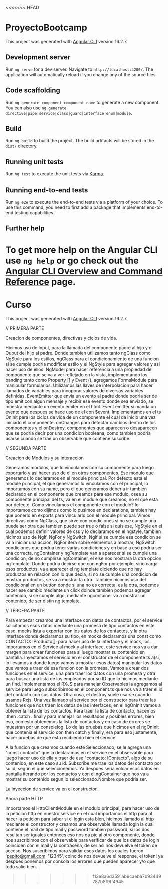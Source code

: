 <<<<<<< HEAD
# ProyectoBootcamp

This project was generated with [Angular CLI](https://github.com/angular/angular-cli) version 16.2.7.

## Development server

Run `ng serve` for a dev server. Navigate to `http://localhost:4200/`. The application will automatically reload if you change any of the source files.

## Code scaffolding

Run `ng generate component component-name` to generate a new component. You can also use `ng generate directive|pipe|service|class|guard|interface|enum|module`.

## Build

Run `ng build` to build the project. The build artifacts will be stored in the `dist/` directory.

## Running unit tests

Run `ng test` to execute the unit tests via [Karma](https://karma-runner.github.io).

## Running end-to-end tests

Run `ng e2e` to execute the end-to-end tests via a platform of your choice. To use this command, you need to first add a package that implements end-to-end testing capabilities.

## Further help

To get more help on the Angular CLI use `ng help` or go check out the [Angular CLI Overview and Command Reference](https://angular.io/cli) page.
=======
# Curso

This project was generated with [Angular CLI](https://github.com/angular/angular-cli) version 16.2.7.

// PRIMERA PARTE

Creacion de componentes, directivas y ciclos de vida.

Hicimos uso de Input, para la llamada del componente padre al hijo y el Ouput del hijo al padre. Donde tambien utilizamos tanto ngClass como NgStyle para los estilos, ngClass para el condicionamiento de una funcion si se cumple podria modificar estilo y el NgStyle para agregar valores y asi hacer uso de ellos.
NgModel para hacer referencia a una propiedad del componente que se va a ver reflejado en la vista, implementando los banding tanto como Property [] y Event (), agregamos FormsModule para manipular formularios.
Utilizamos las llaves de interpolacion para hacer llamados de variables para incoporar valores de diversas variables definidas.
EventEmitter que envia un evento al padre donde podria ser de tipo emit con algun mensaje y recibir ese evento donde sea enviado, se muestra mediante un evento emiter en el html.
Event emitter si manda un evento que despues se hace uso de el con $event.
Implementamos en el ts OnInit para los ciclos de vida de un componente el cual da inicio una vez iniciado el componente. onChanges para detectar cambios dentro de los componentes y el onDestroy, componentes que aparecen o desaparecen que se podria decir por una condicion booleana, como tambien podria usarse cuando se trae un observable que contiene suscribe.

// SEGUNDA PARTE

Creacion de Modulos y su interaccion

Generamos modulos, que lo vinculamos con su componente para luego exportarlo y asi hacer uso de el en otros componentes. Ese modulo que generamos lo declaramos en el module principal. Por defecto esta el module principal, el que generamos lo vinculamos con el principal, lo importamos con su name, pero el que generamos deberia ir tambien declarado en el componente que creamos para ese modulo, osea su componente principal del ts, va en el module que creamos, no el que esta por defecto. Como vinculamos el componente con el modulo? lo importamos como dijimos como lo pusimos en declarations, tambien hay que ponerlo en exports para vincularlo con el module principal.
Vimos directivas como NgClass, que sirve con condiciones si no se cumple una puede ser otra que tambien puede ser true o false si quisiese, NgStyle en el cual podemos definir valores de css y lo declaramos en el ngstyle, tambien hicimos uso de NgIf, NgFor y NgSwitch.
NgIf si se cumple esa condicion se va a iniciar una accion, NgFor itera sobre elementos a mostrar, NgSwitch condiciones que podria tener varias condiciones y en base a eso podria ser una correcta.
ngContainer y ngTemplate van a aparecer si se cumple una condicion, de no cumplirse ngContainer, el else nos mostrara la otra opcion ngTemplate. Donde podria decirse que con ngFor por ejemplo, sino carga esos productos, va a aparecer el ng template diciendo que no hay productos en relacion con lo que decia, si no se cumple una condicion de mostrar productos, se va a mostrar la otra.
Tambien hicimos uso del condicional en un button donde si una no es correcta, es la otra, podemos hacer ese cambio mediante un click doinde tambien podemos agregar contenido, si se cumple algo, mediante ngcontainer va a mostrar un contenido, de ser distin ng template.

// TERCERA PARTE

Para empezar creamos una Interface con datos de contactos, por el service solicitamos esos datos mediante una promesa de tipo contactos en este caso. mocks lista a exportar con los datos de los contactos, y la otra interface donde declaramos su tipo, en mocks declaramos una const como CONTACTO: IProducto[]; para hacer uso de la interface y el mock, los importamos en el Service al mock y al interface, este service nos va a dar margen para crear funciones para si luego mostrar su contenido en pantalla.
Inyectamos el servicio en el constructor de el componente ts a(si, lo llevamos a donde luego vamos a mostrar esos datos) manipular los datos que vamos a traer de esa funcion con la promesa.
Vamos a crear dos funciones en el service, una para traer los datos con una promesa y otra para buscar una lista de los empleados por su ID que lo hicimos mediante un find.
Implementamos el RXJS para manejar Observables la agregamos al service para luego subscribirnos en el component.ts que nos va a traer el id del contacto con sus datos.
Otra cosa, el destroy suele usarse cuando usamos Rxjs.
Una vez llamado al service por el constructor para traer las funciones que nos traen los datos de las interfaces, en el ngOnInit vamos a obtener la lista de los contactos.
Para traer la lista de contacto, hacemos .then .catch . finally para manejar los resultados y posibles errores, bien eso, con esto obtenemos la lista de contactos y en caso de errores se muestran por un consolelog. Lo de las pruebas que hicimos en el ngOnInit que contenia el servicio con then catch y finally, era para eso justamente, hacer pruebas de que esta recibiendo bien el service.

A la funcion que creamos cuando este Seleccionado, se le agrega una "const contacto" que la declaramos en el service en el observable para luego hacer uso de ella y traer de ese "contacto: IContacto", algo de su contenido, en este caso su id. Subscribe me trae los datos del contacto por su id, segun el que seleccionemos.
Ya despues seria volcar esos datos en pantalla iterando por los contactos y con el ngContainer que nos va a mostrar su contenido segun lo seleccionado.Nombre que podria ser.

La inyeccion de service va en el constructor.

Ahora parte HTTP

Importamos el HttpClientModule en el modulo principal, para hacer uso de la peticion http en nuestro service en el cual importamos el http para al hacer la peticion para saber si el login esta bien, hicimos llamado al http mediante el constructor y creamos una observable llamada login la cual contiene el mail de tipo mail y password tambien password, si los dos resultan ser iguales entonces eso nos da pie al otro componente, donde nos suscribimos con el observable para verificar de que los datos de login coinciden con el mail y la contraseña, de ser asi nos devuelve el token de acceso.
Nos suscribimos para validar esos datos los cuales fueron 'pepito@gmail.com' '12345', coincide nos devuelve el response, el token! ya despues ponemos por consola los errores que pueden aparecer y/o que todo salio bien.
>>>>>>> f13e8a6d3591ab9caeba7b93449787b8f9ff4945
